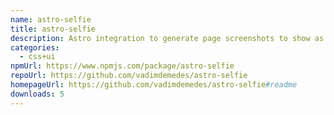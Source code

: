 ```yaml
---
name: astro-selfie
title: astro-selfie
description: Astro integration to generate page screenshots to show as Open Graph images
categories:
  - css+ui
npmUrl: https://www.npmjs.com/package/astro-selfie
repoUrl: https://github.com/vadimdemedes/astro-selfie
homepageUrl: https://github.com/vadimdemedes/astro-selfie#readme
downloads: 5
---
```

